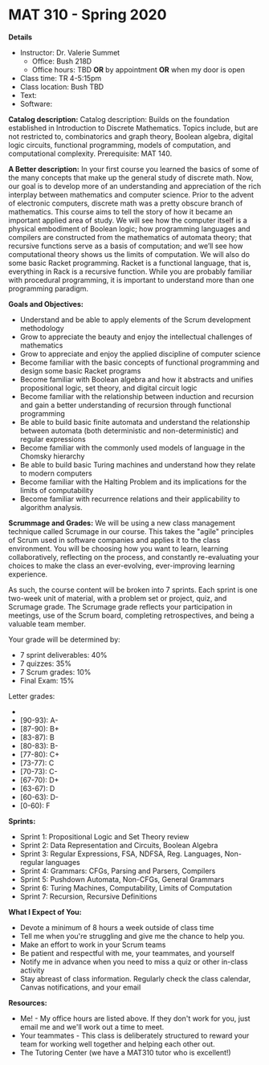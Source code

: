 # MAT 310 - Spring 2020

**Details**
* Instructor: Dr. Valerie Summet
  * Office: Bush 218D
  * Office hours: TBD **OR** by appointment **OR** when my door is open
* Class time: TR 4-5:15pm
* Class location: Bush TBD
* Text: 
* Software: 


**Catalog description:** Catalog description: Builds on the foundation established in Introduction to Discrete Mathematics. Topics include, but are not restricted to, combinatorics and graph theory, Boolean algebra, digital logic circuits, functional programming, models of computation, and computational complexity. Prerequisite: MAT 140.

**A Better description:** In your first course you learned the basics of some of the many concepts that make up the general study of discrete math. Now, our goal is to develop more of an understanding and appreciation of the rich interplay between mathematics and computer science. Prior to the advent of electronic computers, discrete math was a pretty obscure branch of mathematics. This course aims to tell the story of how it became an important applied area of study. We will see how the computer itself is a physical embodiment of Boolean logic; how programming languages and compilers are constructed from the mathematics of automata theory; that recursive functions serve as a basis of computation; and we’ll see how computational theory shows us the limits of computation. We will also do some basic Racket programming. Racket is a functional language, that is, everything in Rack is a recursive function. While you are probably familiar with procedural programming, it is important to understand more than one programming paradigm.

**Goals and Objectives:**
* Understand and be able to apply elements of the Scrum development methodology
* Grow to appreciate the beauty and enjoy the intellectual challenges of mathematics
* Grow to appreciate and enjoy the applied discipline of computer science
* Become familiar with the basic concepts of functional programming and design some basic Racket programs
* Become familiar with Boolean algebra and how it abstracts and unifies propositional logic, set theory, and digital circuit logic
* Become familiar with the relationship between induction and recursion and gain a better understanding of recursion through functional programming
* Be able to build basic finite automata and understand the relationship between automata (both deterministic and non-deterministic) and regular expressions
* Become familiar with the commonly used models of language in the Chomsky hierarchy
* Be able to build basic Turing machines and understand how they relate to modern computers
* Become familiar with the Halting Problem and its implications for the limits of computability
* Become familiar with recurrence relations and their applicability to algorithm analysis.

**Scrummage and Grades:** We will be using a new class management technique called Scrumage in our course. This takes the
"agile" principles of Scrum used in software companies and applies it to the class environment. You
will be choosing how you want to learn, learning collaboratively, reflecting on the process, and
constantly re-evaluating your choices to make the class an ever-evolving, ever-improving learning
experience.

As such, the course content will be broken into 7 sprints. Each sprint
is one two-week unit of material, with a problem set or project, quiz, and Scrumage grade. The Scrumage
grade reflects your participation in meetings, use of the Scrum board, completing retrospectives, and
being a valuable team member.

Your grade will be determined by:
* 7 sprint deliverables: 40%
* 7 quizzes: 35%
* 7 Scrum grades: 10% 
* Final Exam: 15%

Letter grades: 
* [93-100]: A
* [90-93): A-
* [87-90): B+
* [83-87): B
* [80-83): B-
* [77-80): C+
* [73-77): C
* [70-73): C-
* [67-70): D+
* [63-67): D
* [60-63): D-
* [0-60): F

**Sprints:**
* Sprint 1: Propositional Logic and Set Theory review
* Sprint 2: Data Representation and Circuits, Boolean Algebra
* Sprint 3: Regular Expressions, FSA, NDFSA, Reg. Languages, Non-regular languages
* Sprint 4: Grammars: CFGs, Parsing and Parsers, Compilers
* Sprint 5: Pushdown Automata, Non-CFGs, General Grammars
* Sprint 6: Turing Machines, Computability, Limits of Computation
* Sprint 7: Recursion, Recursive Definitions

**What I Expect of You:**
* Devote a minimum of 8 hours a week outside of class time
* Tell me when you're struggling and give me the chance to help you.
* Make an effort to work in your Scrum teams
* Be patient and respectful with me, your teammates, and yourself
* Notify me in advance when you need to miss a quiz or other in-class activity
* Stay abreast of class information.  Regularly check the class calendar, Canvas notifications, and your email

**Resources:**
* Me! - My office hours are listed above.  If they don't work for you, just email me and we'll work out a time to meet.
* Your teammates - This class is deliberately structured to reward your team for working well together and helping each other out.
* The Tutoring Center (we have a MAT310 tutor who is excellent!)
